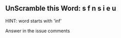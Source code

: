 UnScramble this Word: s f n s i e u
----------

HINT: word starts with 'inf'

Answer in the issue comments
